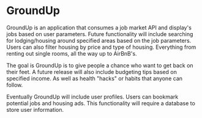 # GroundUp
GroundUp is an application that consumes a job market API and display's jobs based on user parameters. Future functionality will include searching for lodging/housing around specified areas based on the job parameters. Users can also filter housing by price and type of housing. Everything from renting out single rooms, all the way up to AirBnB's. 

The goal is GroundUp is to give people a chance who want to get back on their feet. A future release will also include budgeting tips based on specified income. As well as health "hacks" or habits that anyone can follow. 

Eventually GroundUp will include user profiles. Users can bookmark potential jobs and housing ads. This functionality will require a database to store user information. 
